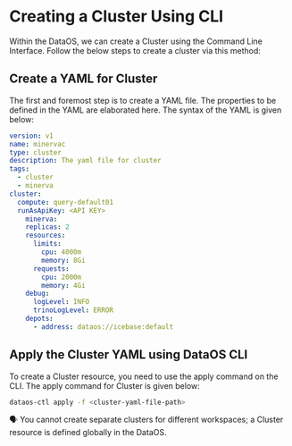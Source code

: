 # Creating a Cluster Using CLI

Within the DataOS, we can create a Cluster using the Command Line Interface. Follow the below steps to create a cluster via this method:

## Create a YAML for Cluster

The first and foremost step is to create a YAML file. The properties to be defined in the YAML are elaborated here. The syntax of the YAML is given below:

```yaml
version: v1 
name: minervac 
type: cluster 
description: The yaml file for cluster 
tags: 
  - cluster
  - minerva
cluster: 
  compute: query-default01  
  runAsApiKey: <API KEY> 
	minerva: 
    replicas: 2 
    resources: 
      limits: 
        cpu: 4000m 
        memory: 8Gi
      requests: 
        cpu: 2000m
        memory: 4Gi
    debug: 
      logLevel: INFO 
      trinoLogLevel: ERROR 
    depots: 
      - address: dataos://icebase:default 
```

## Apply the Cluster YAML using DataOS CLI

To create a Cluster resource, you need to use the apply command on the CLI. The apply command for Cluster is given below:

```bash
dataos-ctl apply -f <cluster-yaml-file-path>
```

<aside>
🗣️ You cannot create separate clusters for different workspaces; a Cluster resource is defined globally in the DataOS.

</aside>